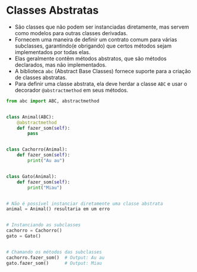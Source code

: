 # Classes Abstratas


- São classes que não podem ser instanciadas diretamente, mas servem como modelos para outras classes derivadas. 
- Fornecem uma maneira de definir um contrato comum para várias subclasses, garantindo(e obrigando) que certos métodos sejam implementados por todas elas.
- Elas geralmente contêm métodos abstratos, que são métodos declarados, mas não implementados.
- A biblioteca ``abc`` (Abstract Base Classes) fornece suporte para a criação de classes abstratas. 
- Para definir uma classe abstrata, ela deve herdar a classe ``ABC`` e usar o  decorador ``@abstractmethod`` em seus métodos.


```python
from abc import ABC, abstractmethod


class Animal(ABC):
    @abstractmethod
    def fazer_som(self):
        pass


class Cachorro(Animal):
    def fazer_som(self):
        print("Au au")


class Gato(Animal):
    def fazer_som(self):
        print("Miau")


# Não é possível instanciar diretamente uma classe abstrata
animal = Animal() resultaria em um erro


# Instanciando as subclasses
cachorro = Cachorro()
gato = Gato()


# Chamando os métodos das subclasses
cachorro.fazer_som()  # Output: Au au
gato.fazer_som()      # Output: Miau
```